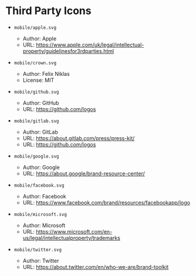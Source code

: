 # Third Party Icons

* `mobile/apple.svg`
  * Author: Apple
  * URL: https://www.apple.com/uk/legal/intellectual-property/guidelinesfor3rdparties.html

* `mobile/crown.svg`
  * Author: Felix Niklas
  * License: MIT

* `mobile/github.svg`
  * Author: GitHub
  * URL: https://github.com/logos

* `mobile/gitlab.svg`
  * Author: GitLab
  * URL: https://about.gitlab.com/press/press-kit/
  * URL: https://github.com/logos

* `mobile/google.svg`
  * Author: Google
  * URL: https://about.google/brand-resource-center/

* `mobile/facebook.svg`
  * Author: Facebook
  * URL: https://www.facebook.com/brand/resources/facebookapp/logo

* `mobile/microsoft.svg`
  * Author: Microsoft
  * URL: https://www.microsoft.com/en-us/legal/intellectualproperty/trademarks

* `mobile/twitter.svg`
  * Author: Twitter
  * URL: https://about.twitter.com/en/who-we-are/brand-toolkit
